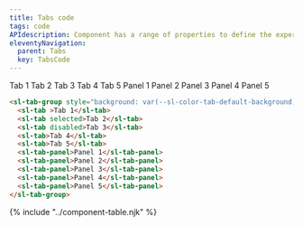 ```yaml
---
title: Tabs code
tags: code
APIdescription: Component has a range of properties to define the experience in different use cases.
eleventyNavigation:
  parent: Tabs
  key: TabsCode
---
```

<section class="no-heading">

<div class="ds-example">
<sl-tab-group style="background: var(--sl-color-tab-default-background);">
<sl-tab >Tab 1</sl-tab>
<sl-tab selected>Tab 2</sl-tab>
<sl-tab disabled>Tab 3</sl-tab>
<sl-tab>Tab 4</sl-tab>
<sl-tab>Tab 5</sl-tab>
<sl-tab-panel>Panel 1</sl-tab-panel>
<sl-tab-panel>Panel 2</sl-tab-panel>
<sl-tab-panel>Panel 3</sl-tab-panel>
<sl-tab-panel>Panel 4</sl-tab-panel>
<sl-tab-panel>Panel 5</sl-tab-panel>
</sl-tab-group>
</div>

<div class="ds-code">

  ```html
<sl-tab-group style="background: var(--sl-color-tab-default-background);">
    <sl-tab >Tab 1</sl-tab>
    <sl-tab selected>Tab 2</sl-tab>
    <sl-tab disabled>Tab 3</sl-tab>
    <sl-tab>Tab 4</sl-tab>
    <sl-tab>Tab 5</sl-tab>
    <sl-tab-panel>Panel 1</sl-tab-panel>
    <sl-tab-panel>Panel 2</sl-tab-panel>
    <sl-tab-panel>Panel 3</sl-tab-panel>
    <sl-tab-panel>Panel 4</sl-tab-panel>
    <sl-tab-panel>Panel 5</sl-tab-panel>
</sl-tab-group>
  ```

</div>

</section>
<ds-install-info link-in-navigation package="tabs"></ds-install-info>

{% include "../component-table.njk" %}